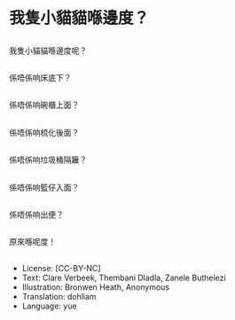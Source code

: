 # 我隻小貓貓喺邊度？

##
我隻小貓貓喺邊度呢？

##
係唔係响床底下？

##
係唔係响碗櫃上面？

##
係唔係响梳化後面？

##
係唔係响垃圾桶隔籬？

##
係唔係响籃仔入面？

##
係唔係响出便？

##
原來喺呢度！

##
* License: [CC-BY-NC]
* Text: Clare Verbeek, Thembani Dladla, Zanele Buthelezi
* Illustration: Bronwen Heath, Anonymous
* Translation: dohliam
* Language: yue
